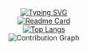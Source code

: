 <div align="center">
  <a href="https://git.io/typing-svg"><img src="https://readme-typing-svg.demolab.com?font=Fira+Code&size=25&pause=1000&width=435&lines=Hello+Welcome+to+yolosonder" alt="Typing SVG" />
  </a>
</div>

<div align="center">
	<a href=”https://github.com/anuraghazra/github-readme-stats>
		<img src="https://github-readme-stats.vercel.app/api?username=yolosonder" alt="Readme Card" />
	</a>
</div>

<div align="center">
    <a href="https://github.com/anuraghazra/github-readme-stats">
        <img src="https://github-readme-stats.vercel.app/api/top-langs/?username=yolosonder" alt="Top Langs" />
    </a>
</div>

<div align="center"> 
  <img src="https://github-readme-activity-graph-chi.vercel.app/graph?username=yolosonder" alt="Contribution Graph"/>
</div>
